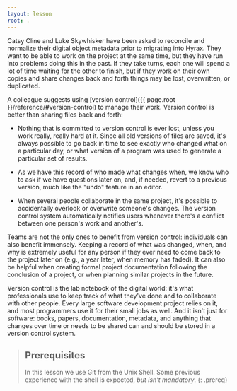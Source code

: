 ```yaml
---
layout: lesson
root: .
---
```


Catsy Cline and Luke Skywhisker have been asked to reconcile and normalize their digital 
object metadata prior to migrating into Hyrax.  They want to be able to work on the project 
at the same time, but they have run into problems doing this in the past.  If they take 
turns, each one will spend a lot of time waiting for the other to finish, but if they work
on their own copies and share changes back and forth things may be lost, overwritten, or 
duplicated.

A colleague suggests using [version control]({{ page.root }}/reference/#version-control) to
manage their work. Version control is better than sharing files back and forth:

*   Nothing that is committed to version control is ever lost, unless
    you work really, really hard at it. Since all old versions of
    files are saved, it's always possible to go back in time to see
    exactly who changed what on a particular day, or what version of a
    program was used to generate a particular set of results.

*   As we have this record of who made what changes when, we know who to ask
    if we have questions later on, and, if needed, revert to a previous
    version, much like the "undo" feature in an editor.

*   When several people collaborate in the same project, it's possible to
    accidentally overlook or overwrite someone's changes. The version control
    system automatically notifies users whenever there's a conflict between one
    person's work and another's.

Teams are not the only ones to benefit from version control: individuals can also benefit 
immensely. Keeping a record of what was changed, when, and why is extremely useful for 
any person if they ever need to come back to the project later on (e.g., a year later,
when memory has faded). It can also be helpful when creating formal project documentation 
following the conclusion of a project, or when planning similar projects in the future.

Version control is the lab notebook of the digital world: it's what
professionals use to keep track of what they've done and to
collaborate with other people.  Every large software development
project relies on it, and most programmers use it for their small jobs
as well.  And it isn't just for software: books,
papers, documentation, metadata, and anything that changes over time or needs
to be shared can and should be stored in a version control system.

> ## Prerequisites
>
> In this lesson we use Git from the Unix Shell.
> Some previous experience with the shell is expected,
> *but isn't mandatory*.
{: .prereq}
